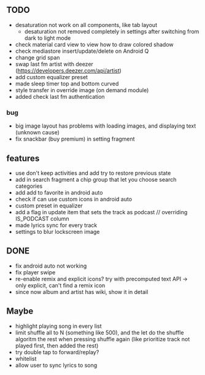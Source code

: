 ## TODO
- desaturation not work on all components, like tab layout
    - desaturation not removed completely in settings after switching from dark to light mode
- check material card view to view how to draw colored shadow
- check mediastore insert/update/delete on Android Q
- change grid span
- swap last fm artist with deezer (https://developers.deezer.com/api/artist)
- add custom equalizer preset
- made sleep timer top and bottom curved
- style transfer in override image (on demand module)
- added check last fm authentication 

### bug
- big image layout has problems with loading images, and displaying text (unknown cause)
- fix snackbar (buy premium) in setting fragment

## features
- use don't keep activities and add try to restore previous state
- add in search fragment a chip group that let you choose search categories
- add add to favorite in android auto
- check if can use custom icons in android auto
- custom preset in equalizer
- add a flag in update item that sets the track as podcast // overriding IS_PODCAST column
- made lyrics sync for every track
- settings to blur lockscreen image


## DONE
- fix android auto not working
- fix player swipe
- re-enable remix and explicit icons? try with precomputed text API -> only explicit, can't find a remix icon
- since now album and artist has wiki, show it in detail

## Maybe
- highlight playing song in every list
- limit shuffle all to N (something like 500), and the let do the shuffle
  algoritm  the rest when pressing shuffle again (like prioritize track not played first,
  then added the rest)
- try double tap to forward/replay?
- whitelist
- allow user to sync lyrics to song